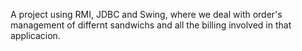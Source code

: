 A project using RMI, JDBC and Swing, where we deal with order's management of differnt sandwichs and all the billing involved in that applicacion.